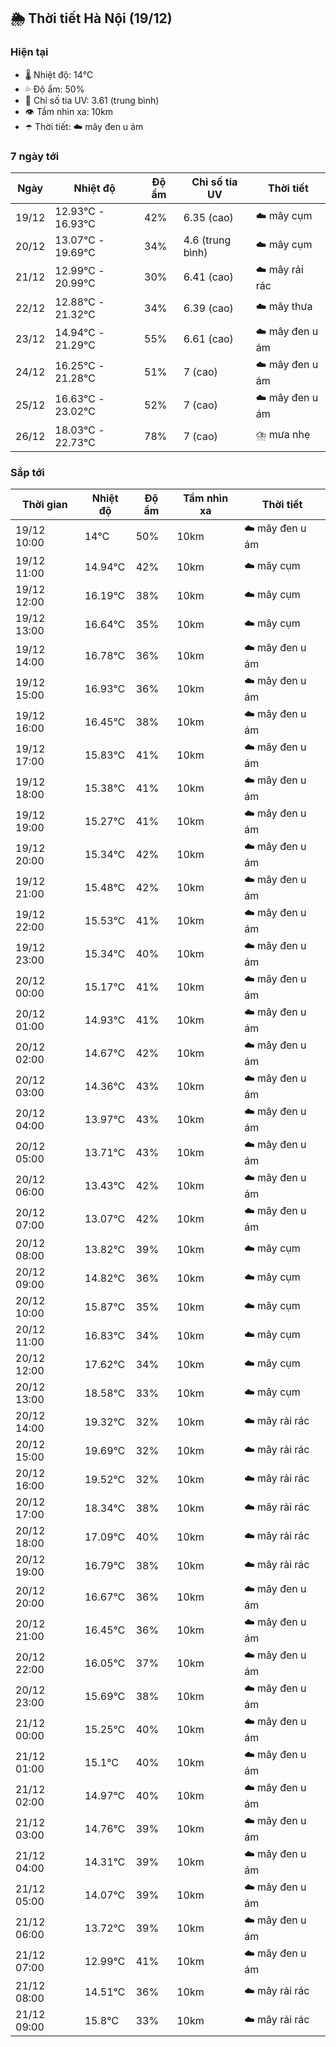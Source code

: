 ## 🌦️ Thời tiết Hà Nội (19/12)

### Hiện tại

- 🌡️ Nhiệt độ: 14℃
- 💦 Độ ẩm: 50%
- 🌟 Chỉ số tia UV: 3.61 (trung bình)
- 👁️ Tầm nhìn xa: 10km
- ☂️ Thời tiết: ☁️ mây đen u ám

### 7 ngày tới

| Ngày | Nhiệt độ | Độ ẩm | Chỉ số tia UV | Thời tiết |
| --- | --- | --- | --- | --- |
| 19/12 | 12.93℃ - 16.93℃ | 42% | 6.35 (cao) | ☁️ mây cụm |
| 20/12 | 13.07℃ - 19.69℃ | 34% | 4.6 (trung bình) | ☁️ mây cụm |
| 21/12 | 12.99℃ - 20.99℃ | 30% | 6.41 (cao) | ☁️ mây rải rác |
| 22/12 | 12.88℃ - 21.32℃ | 34% | 6.39 (cao) | ☁️ mây thưa |
| 23/12 | 14.94℃ - 21.29℃ | 55% | 6.61 (cao) | ☁️ mây đen u ám |
| 24/12 | 16.25℃ - 21.28℃ | 51% | 7 (cao) | ☁️ mây đen u ám |
| 25/12 | 16.63℃ - 23.02℃ | 52% | 7 (cao) | ☁️ mây đen u ám |
| 26/12 | 18.03℃ - 22.73℃ | 78% | 7 (cao) | ⛈️ mưa nhẹ |

### Sắp tới

| Thời gian | Nhiệt độ | Độ ẩm | Tầm nhìn xa | Thời tiết |
| --- | --- | --- | --- | --- |
| 19/12 10:00 | 14℃ | 50% | 10km | ☁️ mây đen u ám |
| 19/12 11:00 | 14.94℃ | 42% | 10km | ☁️ mây cụm |
| 19/12 12:00 | 16.19℃ | 38% | 10km | ☁️ mây cụm |
| 19/12 13:00 | 16.64℃ | 35% | 10km | ☁️ mây cụm |
| 19/12 14:00 | 16.78℃ | 36% | 10km | ☁️ mây đen u ám |
| 19/12 15:00 | 16.93℃ | 36% | 10km | ☁️ mây đen u ám |
| 19/12 16:00 | 16.45℃ | 38% | 10km | ☁️ mây đen u ám |
| 19/12 17:00 | 15.83℃ | 41% | 10km | ☁️ mây đen u ám |
| 19/12 18:00 | 15.38℃ | 41% | 10km | ☁️ mây đen u ám |
| 19/12 19:00 | 15.27℃ | 41% | 10km | ☁️ mây đen u ám |
| 19/12 20:00 | 15.34℃ | 42% | 10km | ☁️ mây đen u ám |
| 19/12 21:00 | 15.48℃ | 42% | 10km | ☁️ mây đen u ám |
| 19/12 22:00 | 15.53℃ | 41% | 10km | ☁️ mây đen u ám |
| 19/12 23:00 | 15.34℃ | 40% | 10km | ☁️ mây đen u ám |
| 20/12 00:00 | 15.17℃ | 41% | 10km | ☁️ mây đen u ám |
| 20/12 01:00 | 14.93℃ | 41% | 10km | ☁️ mây đen u ám |
| 20/12 02:00 | 14.67℃ | 42% | 10km | ☁️ mây đen u ám |
| 20/12 03:00 | 14.36℃ | 43% | 10km | ☁️ mây đen u ám |
| 20/12 04:00 | 13.97℃ | 43% | 10km | ☁️ mây đen u ám |
| 20/12 05:00 | 13.71℃ | 43% | 10km | ☁️ mây đen u ám |
| 20/12 06:00 | 13.43℃ | 42% | 10km | ☁️ mây đen u ám |
| 20/12 07:00 | 13.07℃ | 42% | 10km | ☁️ mây đen u ám |
| 20/12 08:00 | 13.82℃ | 39% | 10km | ☁️ mây cụm |
| 20/12 09:00 | 14.82℃ | 36% | 10km | ☁️ mây cụm |
| 20/12 10:00 | 15.87℃ | 35% | 10km | ☁️ mây cụm |
| 20/12 11:00 | 16.83℃ | 34% | 10km | ☁️ mây cụm |
| 20/12 12:00 | 17.62℃ | 34% | 10km | ☁️ mây cụm |
| 20/12 13:00 | 18.58℃ | 33% | 10km | ☁️ mây cụm |
| 20/12 14:00 | 19.32℃ | 32% | 10km | ☁️ mây rải rác |
| 20/12 15:00 | 19.69℃ | 32% | 10km | ☁️ mây rải rác |
| 20/12 16:00 | 19.52℃ | 32% | 10km | ☁️ mây rải rác |
| 20/12 17:00 | 18.34℃ | 38% | 10km | ☁️ mây rải rác |
| 20/12 18:00 | 17.09℃ | 40% | 10km | ☁️ mây rải rác |
| 20/12 19:00 | 16.79℃ | 38% | 10km | ☁️ mây rải rác |
| 20/12 20:00 | 16.67℃ | 36% | 10km | ☁️ mây đen u ám |
| 20/12 21:00 | 16.45℃ | 36% | 10km | ☁️ mây đen u ám |
| 20/12 22:00 | 16.05℃ | 37% | 10km | ☁️ mây đen u ám |
| 20/12 23:00 | 15.69℃ | 38% | 10km | ☁️ mây đen u ám |
| 21/12 00:00 | 15.25℃ | 40% | 10km | ☁️ mây đen u ám |
| 21/12 01:00 | 15.1℃ | 40% | 10km | ☁️ mây đen u ám |
| 21/12 02:00 | 14.97℃ | 40% | 10km | ☁️ mây đen u ám |
| 21/12 03:00 | 14.76℃ | 39% | 10km | ☁️ mây đen u ám |
| 21/12 04:00 | 14.31℃ | 39% | 10km | ☁️ mây đen u ám |
| 21/12 05:00 | 14.07℃ | 39% | 10km | ☁️ mây đen u ám |
| 21/12 06:00 | 13.72℃ | 39% | 10km | ☁️ mây đen u ám |
| 21/12 07:00 | 12.99℃ | 41% | 10km | ☁️ mây đen u ám |
| 21/12 08:00 | 14.51℃ | 36% | 10km | ☁️ mây rải rác |
| 21/12 09:00 | 15.8℃ | 33% | 10km | ☁️ mây rải rác |
